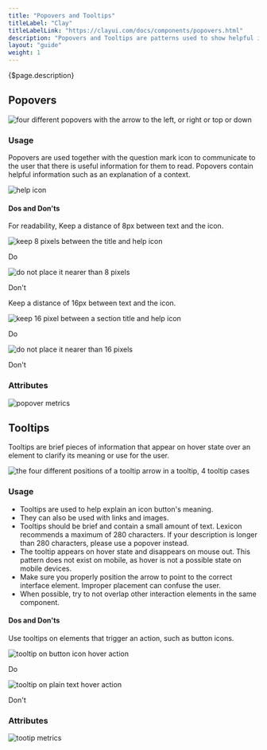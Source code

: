 ```yaml
---
title: "Popovers and Tooltips"
titleLabel: "Clay"
titleLabelLink: "https://clayui.com/docs/components/popovers.html"
description: "Popovers and Tooltips are patterns used to show helpful information in two different ways."
layout: "guide"
weight: 1
---
```


<div class="page-description">{$page.description}</div>

## Popovers

![four different popovers with the arrow to the left, or right or top or down](../../../images/Popover.jpg) 

### Usage

Popovers are used together with the question mark icon to communicate to the user that there is useful information for them to read. Popovers contain helpful information such as an explanation of a context.

![help icon](../../../images/PopoverFromIcon.jpg)

#### Dos and Don'ts

For readability, Keep a distance of 8px between text and the icon.

<div class="row">
	<div class="dodont col-lg">
        <img class="do" src="../../../images/PopoverTitleIconDo.jpg" alt="keep 8 pixels between the title and help icon">
        <p class="do">Do</p>
	</div>
	<div class="dodont col-lg">
		<img class="dont" src="../../../images/PopoverTitleIconDont.jpg" alt="do not place it nearer than 8 pixels">
		<p class="dont">Don't</p>
	</div>
</div>

Keep a distance of 16px between text and the icon.

<div class="row">
    <div class="dodont col-lg">
        <img class="do" src="../../../images/PopoverSectionIconDo.jpg" alt="keep 16 pixel between a section title and help icon">
        <p class="do">Do</p>
    </div>
    <div class="dodont col-lg">
        <img class="dont" src="../../../images/PopoverSectionIconDont.jpg" alt="do not place it nearer than 16 pixels">
        <p class="dont">Don't</p>
    </div>
</div>

### Attributes

![popover metrics](../../../images/PopoverMetrics.jpg)

## Tooltips

Tooltips are brief pieces of information that appear on hover state over an element to clarify its meaning or use for the user.

![the four different positions of a tooltip arrow in a tooltip, 4 tooltip cases](../../../images/Tooltip.jpg)

### Usage

* Tooltips are used to help explain an icon button's meaning.
* They can also be used with links and images.
* Tooltips should be brief and contain a small amount of text. Lexicon recommends a maximum of 280 characters. If your description is longer than 280 characters, please use a popover instead.
* The tooltip appears on hover state and disappears on mouse out. This pattern does not exist on mobile, as hover is not a possible state on mobile devices.
* Make sure you properly position the arrow to point to the correct interface element. Improper placement can confuse the user.
* When possible, try to not overlap other interaction elements in the same component.

#### Dos and Don'ts

Use tooltips on elements that trigger an action, such as button icons.

<div class="row">
	<div class="dodont col-lg">
        <img class="do" src="../../../images/TooltipDo.jpg" alt="tooltip on button icon hover action">
        <p class="do">Do</p>
	</div>
	<div class="dodont col-lg">
		<img class="dont" src="../../../images/TooltipDont.jpg" alt="tooltip on plain text hover action">
		<p class="dont">Don't</p>
	</div>
</div>

### Attributes

![tootip metrics](../../../images/TooltipMetrics.jpg)
